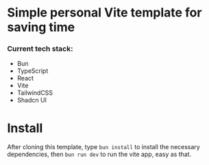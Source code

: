 # Simple personal Vite template for saving time

### Current tech stack:
- Bun
- TypeScript
- React
- Vite
- TailwindCSS
- Shadcn UI

# Install

After cloning this template, type `bun install` to install the necessary dependencies, then `bun run dev` to run the vite app, easy as that.
